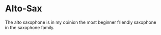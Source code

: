 # Alto-Sax

The alto saxophone is in my opinion the most beginner friendly saxophone in the saxophone family.
